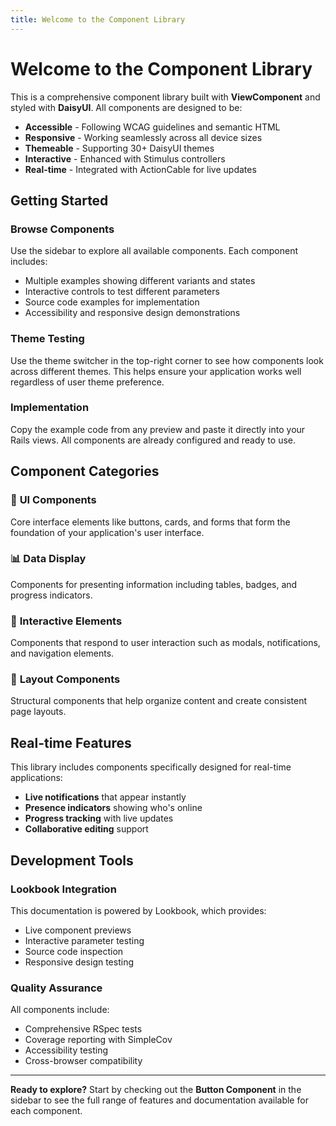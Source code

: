 ```yaml
---
title: Welcome to the Component Library
---
```


# Welcome to the Component Library

This is a comprehensive component library built with **ViewComponent** and styled with **DaisyUI**. All components are designed to be:

- **Accessible** - Following WCAG guidelines and semantic HTML
- **Responsive** - Working seamlessly across all device sizes  
- **Themeable** - Supporting 30+ DaisyUI themes
- **Interactive** - Enhanced with Stimulus controllers
- **Real-time** - Integrated with ActionCable for live updates

## Getting Started

### Browse Components
Use the sidebar to explore all available components. Each component includes:
- Multiple examples showing different variants and states
- Interactive controls to test different parameters
- Source code examples for implementation
- Accessibility and responsive design demonstrations

### Theme Testing
Use the theme switcher in the top-right corner to see how components look across different themes. This helps ensure your application works well regardless of user theme preference.

### Implementation
Copy the example code from any preview and paste it directly into your Rails views. All components are already configured and ready to use.

## Component Categories

### 🔘 **UI Components**
Core interface elements like buttons, cards, and forms that form the foundation of your application's user interface.

### 📊 **Data Display** 
Components for presenting information including tables, badges, and progress indicators.

### 🔄 **Interactive Elements**
Components that respond to user interaction such as modals, notifications, and navigation elements.

### 🎨 **Layout Components**
Structural components that help organize content and create consistent page layouts.

## Real-time Features

This library includes components specifically designed for real-time applications:
- **Live notifications** that appear instantly
- **Presence indicators** showing who's online
- **Progress tracking** with live updates
- **Collaborative editing** support

## Development Tools

### Lookbook Integration
This documentation is powered by Lookbook, which provides:
- Live component previews
- Interactive parameter testing
- Source code inspection
- Responsive design testing

### Quality Assurance
All components include:
- Comprehensive RSpec tests
- Coverage reporting with SimpleCov
- Accessibility testing
- Cross-browser compatibility

---

**Ready to explore?** Start by checking out the **Button Component** in the sidebar to see the full range of features and documentation available for each component.